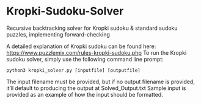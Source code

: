 # Kropki-Sudoku-Solver
Recursive backtracking solver for Kropki sudoku & standard sudoku puzzles, implementing forward-checking

A detailed explanation of Kropki sudoku can be found here: https://www.puzzlemix.com/rules-kropki-sudoku.php
To run the Kropki sudoku solver, simply use the following command line prompt:

	python3 kropki_solver.py [inputfile] [outputfile]

The input filename must be provided, but if no output filename is provided, it’ll default to producing the output at Solved_Output.txt
Sample input is provided as an example of how the input should be formatted.
